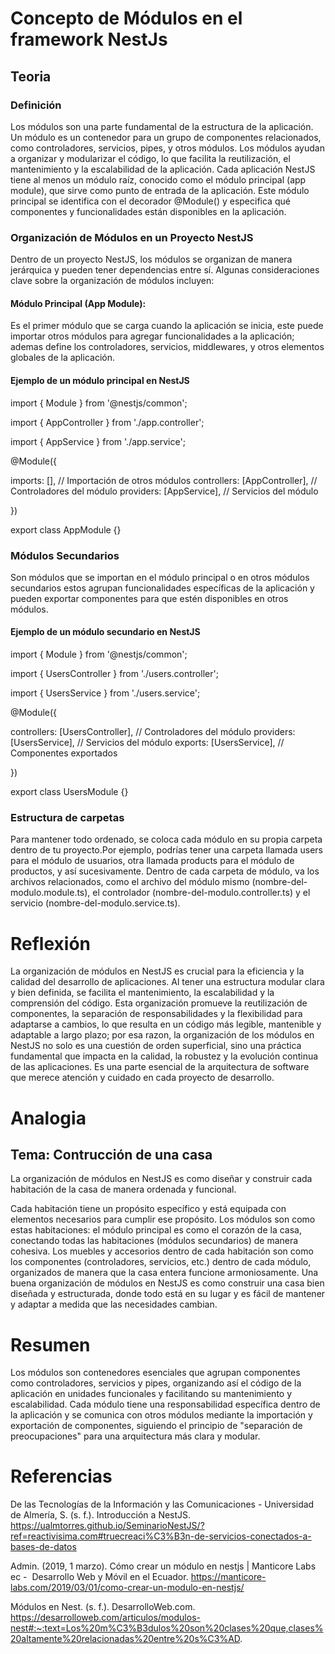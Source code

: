# Concepto de Módulos en el framework NestJs

## Teoria

### Definición

Los módulos son una parte fundamental de la estructura de la aplicación. Un módulo es un contenedor para un grupo de componentes relacionados, como controladores, servicios, pipes, y otros módulos. Los módulos ayudan a organizar y modularizar el código, lo que facilita la reutilización, el mantenimiento y la escalabilidad de la aplicación.
Cada aplicación NestJS tiene al menos un módulo raíz, conocido como el módulo principal (app module), que sirve como punto de entrada de la aplicación. Este módulo principal se identifica con el decorador @Module() y especifica qué componentes y funcionalidades están disponibles en la aplicación.

### Organización de Módulos en un Proyecto NestJS

Dentro de un proyecto NestJS, los módulos se organizan de manera jerárquica y pueden tener dependencias entre sí. Algunas consideraciones clave sobre la organización de módulos incluyen:

#### Módulo Principal (App Module):

Es el primer módulo que se carga cuando la aplicación se inicia, este puede importar otros módulos para agregar funcionalidades a la aplicación; ademas define los controladores, servicios, middlewares, y otros elementos globales de la aplicación.

#### Ejemplo de un módulo principal en NestJS

import { Module } from '@nestjs/common';

import { AppController } from './app.controller';

import { AppService } from './app.service';

@Module({

  imports: [], // Importación de otros módulos
  controllers: [AppController], // Controladores del módulo
  providers: [AppService], // Servicios del módulo

})

export class AppModule {}

### Módulos Secundarios
Son módulos que se importan en el módulo principal o en otros módulos secundarios estos agrupan funcionalidades específicas de la aplicación y pueden exportar componentes para que estén disponibles en otros módulos.

#### Ejemplo de un módulo secundario en NestJS
import { Module } from '@nestjs/common';

import { UsersController } from './users.controller';

import { UsersService } from './users.service';

@Module({

  controllers: [UsersController], // Controladores del módulo
  providers: [UsersService], // Servicios del módulo
  exports: [UsersService], // Componentes exportados

})

export class UsersModule {}

### Estructura de carpetas

Para mantener todo ordenado, se coloca cada módulo en su propia carpeta dentro de tu proyecto.Por ejemplo, podrías tener una carpeta llamada users para el módulo de usuarios, otra llamada products para el módulo de productos, y así sucesivamente.
Dentro de cada carpeta de módulo, va los archivos relacionados, como el archivo del módulo mismo (nombre-del-modulo.module.ts), el controlador (nombre-del-modulo.controller.ts) y el servicio (nombre-del-modulo.service.ts).

# Reflexión

La organización de módulos en NestJS es crucial para la eficiencia y la calidad del desarrollo de aplicaciones. Al tener una estructura modular clara y bien definida, se facilita el mantenimiento, la escalabilidad y la comprensión del código. Esta organización promueve la reutilización de componentes, la separación de responsabilidades y la flexibilidad para adaptarse a cambios, lo que resulta en un código más legible, mantenible y adaptable a largo plazo; por esa razon, la organización de los módulos en NestJS no solo es una cuestión de orden superficial, sino una práctica fundamental que impacta en la calidad, la robustez y la evolución continua de las aplicaciones. Es una parte esencial de la arquitectura de software que merece atención y cuidado en cada proyecto de desarrollo.

# Analogia 
## Tema: Contrucción de una casa 

 La organización de módulos en NestJS es como diseñar y construir cada habitación de la casa de manera ordenada y funcional.
 
 Cada habitación tiene un propósito específico y está equipada con elementos necesarios para cumplir ese propósito. Los módulos son como estas habitaciones: el módulo principal es como el corazón de la casa, conectando todas las habitaciones (módulos secundarios) de manera cohesiva. Los muebles y accesorios dentro de cada habitación son como los componentes (controladores, servicios, etc.) dentro de cada módulo, organizados de manera que la casa entera funcione armoniosamente. Una buena organización de módulos en NestJS es como construir una casa bien diseñada y estructurada, donde todo está en su lugar y es fácil de mantener y adaptar a medida que las necesidades cambian.
 # Resumen

 Los módulos son contenedores esenciales que agrupan componentes como controladores, servicios y pipes, organizando así el código de la aplicación en unidades funcionales y facilitando su mantenimiento y escalabilidad. Cada módulo tiene una responsabilidad específica dentro de la aplicación y se comunica con otros módulos mediante la importación y exportación de componentes, siguiendo el principio de "separación de preocupaciones" para una arquitectura más clara y modular.

 # Referencias
 De las Tecnologías de la Información y las Comunicaciones - Universidad de Almería, S. (s. f.). Introducción a NestJS. https://ualmtorres.github.io/SeminarioNestJS/?ref=reactivisima.com#truecreaci%C3%B3n-de-servicios-conectados-a-bases-de-datos

 Admin. (2019, 1 marzo). Cómo crear un módulo en nestjs | Manticore Labs ec -  Desarrollo Web y Móvil en el Ecuador. https://manticore-labs.com/2019/03/01/como-crear-un-modulo-en-nestjs/

Módulos en Nest. (s. f.). DesarrolloWeb.com. https://desarrolloweb.com/articulos/modulos-nest#:~:text=Los%20m%C3%B3dulos%20son%20clases%20que,clases%20altamente%20relacionadas%20entre%20s%C3%AD.


